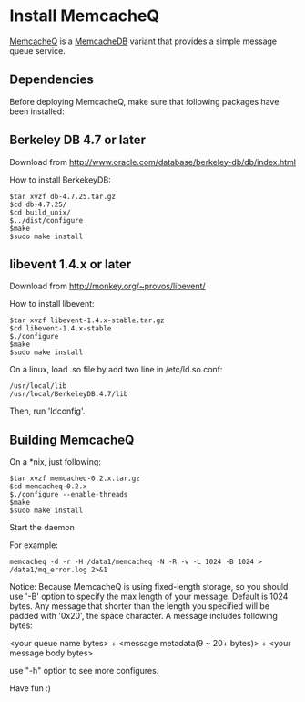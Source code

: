 Install MemcacheQ
=================

[MemcacheQ](http://memcachedb.org/memcacheq/INSTALL.html) is a [MemcacheDB](http://memcachedb.org/) variant that provides a simple message queue service.

Dependencies
------------

Before deploying MemcacheQ, make sure that following packages have been installed:

Berkeley DB 4.7 or later
------------------------

Download from http://www.oracle.com/database/berkeley-db/db/index.html

How to install BerkekeyDB:

	$tar xvzf db-4.7.25.tar.gz
	$cd db-4.7.25/
	$cd build_unix/
	$../dist/configure
	$make
	$sudo make install

libevent 1.4.x or later
-----------------------

Download from http://monkey.org/~provos/libevent/

How to install libevent:

	$tar xvzf libevent-1.4.x-stable.tar.gz
	$cd libevent-1.4.x-stable
	$./configure
	$make
	$sudo make install

On a linux, load .so file by add two line in /etc/ld.so.conf:

	/usr/local/lib
	/usr/local/BerkeleyDB.4.7/lib

Then, run 'ldconfig'.


Building MemcacheQ
------------------

On a \*nix, just following:

	$tar xvzf memcacheq-0.2.x.tar.gz
	$cd memcacheq-0.2.x
	$./configure --enable-threads
	$make
	$sudo make install

Start the daemon

For example:

	memcacheq -d -r -H /data1/memcacheq -N -R -v -L 1024 -B 1024 > /data1/mq_error.log 2>&1

Notice: Because MemcacheQ is using fixed-length storage, so you should use '-B' option to specify the max length of your message. Default is 1024 bytes. Any message that shorter than the length you specified will be padded with '0x20', the space character. A message includes following bytes:

\<your queue name bytes\> + \<message metadata(9 ~ 20+ bytes)\> + \<your message body bytes\>

use "-h" option to see more configures.

Have fun :)

